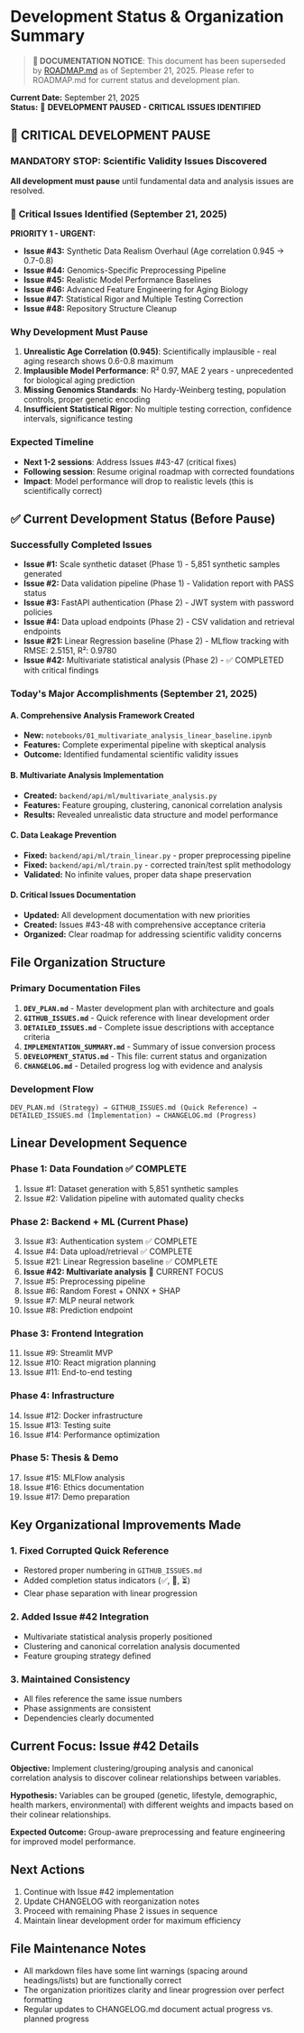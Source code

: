 # Development Status & Organization Summary

> **📍 DOCUMENTATION NOTICE**: This document has been superseded by [ROADMAP.md](ROADMAP.md) as of September 21, 2025. Please refer to ROADMAP.md for current status and development plan.

**Current Date:** September 21, 2025  
**Status:** 🚨 **DEVELOPMENT PAUSED - CRITICAL ISSUES IDENTIFIED**

## 🔴 CRITICAL DEVELOPMENT PAUSE

### **MANDATORY STOP: Scientific Validity Issues Discovered**

**All development must pause** until fundamental data and analysis issues are resolved.

### 🚨 **Critical Issues Identified (September 21, 2025)**

**PRIORITY 1 - URGENT:**
- **Issue #43:** Synthetic Data Realism Overhaul (Age correlation 0.945 → 0.7-0.8)
- **Issue #44:** Genomics-Specific Preprocessing Pipeline  
- **Issue #45:** Realistic Model Performance Baselines
- **Issue #46:** Advanced Feature Engineering for Aging Biology
- **Issue #47:** Statistical Rigor and Multiple Testing Correction
- **Issue #48:** Repository Structure Cleanup

### **Why Development Must Pause**
1. **Unrealistic Age Correlation (0.945)**: Scientifically implausible - real aging research shows 0.6-0.8 maximum
2. **Implausible Model Performance**: R² 0.97, MAE 2 years - unprecedented for biological aging prediction
3. **Missing Genomics Standards**: No Hardy-Weinberg testing, population controls, proper genetic encoding
4. **Insufficient Statistical Rigor**: No multiple testing correction, confidence intervals, significance testing

### **Expected Timeline**
- **Next 1-2 sessions**: Address Issues #43-47 (critical fixes)
- **Following session**: Resume original roadmap with corrected foundations
- **Impact**: Model performance will drop to realistic levels (this is scientifically correct)

## ✅ Current Development Status (Before Pause)

### **Successfully Completed Issues**
- **Issue #1:** Scale synthetic dataset (Phase 1) - 5,851 synthetic samples generated
- **Issue #2:** Data validation pipeline (Phase 1) - Validation report with PASS status
- **Issue #3:** FastAPI authentication (Phase 2) - JWT system with password policies
- **Issue #4:** Data upload endpoints (Phase 2) - CSV validation and retrieval endpoints
- **Issue #21:** Linear Regression baseline (Phase 2) - MLflow tracking with RMSE: 2.5151, R²: 0.9780
- **Issue #42:** Multivariate statistical analysis (Phase 2) - ✅ COMPLETED with critical findings

### **Today's Major Accomplishments (September 21, 2025)**

#### **A. Comprehensive Analysis Framework Created**
- **New:** `notebooks/01_multivariate_analysis_linear_baseline.ipynb`
- **Features:** Complete experimental pipeline with skeptical analysis
- **Outcome:** Identified fundamental scientific validity issues

#### **B. Multivariate Analysis Implementation**
- **Created:** `backend/api/ml/multivariate_analysis.py`
- **Features:** Feature grouping, clustering, canonical correlation analysis
- **Results:** Revealed unrealistic data structure and model performance

#### **C. Data Leakage Prevention**
- **Fixed:** `backend/api/ml/train_linear.py` - proper preprocessing pipeline
- **Fixed:** `backend/api/ml/train.py` - corrected train/test split methodology
- **Validated:** No infinite values, proper data shape preservation

#### **D. Critical Issues Documentation**
- **Updated:** All development documentation with new priorities
- **Created:** Issues #43-48 with comprehensive acceptance criteria
- **Organized:** Clear roadmap for addressing scientific validity concerns

## File Organization Structure

### Primary Documentation Files
1. **`DEV_PLAN.md`** - Master development plan with architecture and goals
2. **`GITHUB_ISSUES.md`** - Quick reference with linear development order
3. **`DETAILED_ISSUES.md`** - Complete issue descriptions with acceptance criteria
4. **`IMPLEMENTATION_SUMMARY.md`** - Summary of issue conversion process
5. **`DEVELOPMENT_STATUS.md`** - This file: current status and organization
6. **`CHANGELOG.md`** - Detailed progress log with evidence and analysis

### Development Flow
```
DEV_PLAN.md (Strategy) → GITHUB_ISSUES.md (Quick Reference) → DETAILED_ISSUES.md (Implementation) → CHANGELOG.md (Progress)
```

## Linear Development Sequence

### Phase 1: Data Foundation ✅ COMPLETE
1. Issue #1: Dataset generation with 5,851 synthetic samples
2. Issue #2: Validation pipeline with automated quality checks

### Phase 2: Backend + ML (Current Phase)
3. Issue #3: Authentication system ✅ COMPLETE
4. Issue #4: Data upload/retrieval ✅ COMPLETE  
5. Issue #21: Linear Regression baseline ✅ COMPLETE
6. **Issue #42: Multivariate analysis** 🔄 CURRENT FOCUS
7. Issue #5: Preprocessing pipeline
8. Issue #6: Random Forest + ONNX + SHAP
9. Issue #7: MLP neural network
10. Issue #8: Prediction endpoint

### Phase 3: Frontend Integration
11. Issue #9: Streamlit MVP
12. Issue #10: React migration planning
13. Issue #11: End-to-end testing

### Phase 4: Infrastructure
14. Issue #12: Docker infrastructure
15. Issue #13: Testing suite
16. Issue #14: Performance optimization

### Phase 5: Thesis & Demo
17. Issue #15: MLFlow analysis
18. Issue #16: Ethics documentation
19. Issue #17: Demo preparation

## Key Organizational Improvements Made

### 1. Fixed Corrupted Quick Reference
- Restored proper numbering in `GITHUB_ISSUES.md`
- Added completion status indicators (✅, 🔄, ⏳)
- Clear phase separation with linear progression

### 2. Added Issue #42 Integration
- Multivariate statistical analysis properly positioned
- Clustering and canonical correlation analysis documented
- Feature grouping strategy defined

### 3. Maintained Consistency
- All files reference the same issue numbers
- Phase assignments are consistent
- Dependencies clearly documented

## Current Focus: Issue #42 Details

**Objective:** Implement clustering/grouping analysis and canonical correlation analysis to discover colinear relationships between variables.

**Hypothesis:** Variables can be grouped (genetic, lifestyle, demographic, health markers, environmental) with different weights and impacts based on their colinear relationships.

**Expected Outcome:** Group-aware preprocessing and feature engineering for improved model performance.

## Next Actions

1. Continue with Issue #42 implementation
2. Update CHANGELOG with reorganization notes
3. Proceed with remaining Phase 2 issues in sequence
4. Maintain linear development order for maximum efficiency

## File Maintenance Notes

- All markdown files have some lint warnings (spacing around headings/lists) but are functionally correct
- The organization prioritizes clarity and linear progression over perfect formatting
- Regular updates to CHANGELOG.md document actual progress vs. planned progress